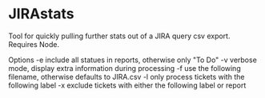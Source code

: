 # JIRAstats

Tool for quickly pulling further stats out of a JIRA query csv export. 
Requires Node.

Options
-e include all statues in reports, otherwise only "To Do"
-v verbose mode, display extra information during processing
-f use the following filename, otherwise defaults to JIRA.csv
-l only process tickets with the following label
-x exclude tickets with either the following label or report

